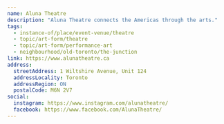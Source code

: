 ```yaml
---
name: Aluna Theatre
description: "Aluna Theatre connects the Americas through the arts."
tags:
  - instance-of/place/event-venue/theatre
  - topic/art-form/theatre
  - topic/art-form/performance-art
  - neighbourhood/old-toronto/the-junction
link: https://www.alunatheatre.ca
address:
  streetAddress: 1 Wiltshire Avenue, Unit 124
  addressLocality: Toronto
  addressRegion: ON
  postalCode: M6N 2V7
social:
  instagram: https://www.instagram.com/alunatheatre/
  facebook: https://www.facebook.com/AlunaTheatre/
---
```

